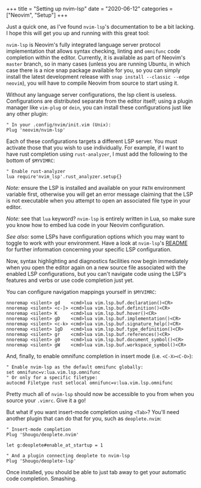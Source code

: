 +++
title = "Setting up nvim-lsp"
date = "2020-06-12"
categories = ["Neovim", "Setup"]
+++

Just a quick one, as I've found `nvim-lsp`'s documentation to be a bit lacking.
I hope this will get you up and running with this great tool:

`nvim-lsp` is Neovim's fully integrated language server protocol implementation
that allows syntax checking, linting and `omnifunc` code completion within the
editor. Currently, it is available as part of Neovim's `master` branch, so in
many cases (unless you are running Ubuntu, in which case there is a nice snap
package available for you, so you can simply install the latest development
release with `snap install --classic --edge neovim`), you will have to compile
Neovim from source to start using it.

Without any language server configurations, the lsp client is useless.
Configurations are distributed separate from the editor itself; using a plugin
manager like `vim-plug` or `dein`, you can install these configurations just
like any other plugin:

```vim
" In your .config/nvim/init.vim (Unix):
Plug 'neovim/nvim-lsp'
```

Each of these configurations targets a different LSP server. You must activate
those that you wish to use individually. For example, if I want to have rust
completion using `rust-analyzer`, I must add the following to the bottom of
`$MYVIMRC`:

```vim
" Enable rust-analyzer
lua require'nvim_lsp'.rust_analyzer.setup{}
```

*Note:* ensure the LSP is installed and available on your `PATH` environment
variable first, otherwise you will get an error message claiming that the LSP is
not executable when you attempt to open an associated file type in your editor.

*Note:* see that `lua` keyword? `nvim-lsp` is entirely written in Lua, so make
sure you know how to embed lua code in your Neovim configuration.

*See also:* some LSPs have configuration options which you may want to toggle to
work with your environment. Have a look at `nvim-lsp`'s
[README](https://github.com/neovim/nvim-lsp/blob/master/README.md#Configurations)
for further information concerning your specific LSP configuration.

Now, syntax highlighting and diagnostics facilities now begin immediately when
you open the editor again on a new source file associated with the enabled LSP
configurations, but you can't navigate code using the LSP's features and verbs
or use code completion just yet.

You can configure navigation mappings yourself in `$MYVIMRC`:

```vim
nnoremap <silent> gd    <cmd>lua vim.lsp.buf.declaration()<CR>
nnoremap <silent> <c-]> <cmd>lua vim.lsp.buf.definition()<CR>
nnoremap <silent> K     <cmd>lua vim.lsp.buf.hover()<CR>
nnoremap <silent> gD    <cmd>lua vim.lsp.buf.implementation()<CR>
nnoremap <silent> <c-k> <cmd>lua vim.lsp.buf.signature_help()<CR>
nnoremap <silent> 1gD   <cmd>lua vim.lsp.buf.type_definition()<CR>
nnoremap <silent> gr    <cmd>lua vim.lsp.buf.references()<CR>
nnoremap <silent> g0    <cmd>lua vim.lsp.buf.document_symbol()<CR>
nnoremap <silent> gW    <cmd>lua vim.lsp.buf.workspace_symbol()<CR>
```

And, finally, to enable omnifunc completion in insert mode (i.e. `<C-X><C-O>`):

```vim
" Enable nvim-lsp as the default omnifunc globally:
set omnifunc=v:lua.vim.lsp.omnifunc
" Or only for a specific filetype:
autocmd Filetype rust setlocal omnifunc=v:lua.vim.lsp.omnifunc
```

Pretty much all of `nvim-lsp` should now be accessible to you from when you
source your `.vimrc`. Give it a go!

But what if you want insert-mode completion using `<Tab>`? You'll need another
plugin that can do that for you, such as `deoplete.nvim`:

```vim
" Insert-mode completion
Plug 'Shougo/deoplete.nvim'

let g:deoplete#enable_at_startup = 1

" And a plugin connecting deoplete to nvim-lsp
Plug 'Shougo/deoplete-lsp'
```

Once installed, you should be able to just tab away to get your automatic code
completion. Smashing.
